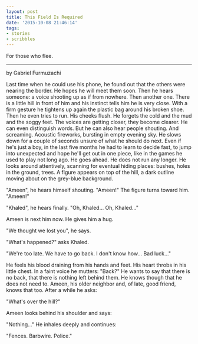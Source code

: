 ```yaml
---
layout: post
title: This Field Is Required
date: '2015-10-08 21:46:14'
tags:
- stories
- scribbles
---
```


For those who flee. 

___

by Gabriel Furmuzachi

Last time when he could use his phone, he found out that the others were nearing the border. He hopes he will meet them soon. Then he hears someone: a voice shooting up as if from nowhere. Then another one. There is a little hill in front of him and his instinct tells him he is very close. With a firm gesture he tightens up again the plastic bag around his broken shoe. Then he even tries to run. His cheeks flush. He forgets the cold and the mud and the soggy feet. The voices are getting closer, they become clearer. He can even distinguish words. But he can also hear people shouting. And screaming. Acoustic fireworks, bursting in empty evening sky.
He slows down for a couple of seconds unsure of what he should do next. Even if he's just a boy, in the last five months he had to learn to decide fast, to jump into unexpected and hope he'll get out in one piece, like in the games he used to play not long ago. He goes ahead. He does not run any longer. He looks around attentively, scanning for eventual hiding places: bushes, holes in the ground, trees. A figure appears on top of the hill, a dark outline moving about on the grey-blue background.

"Ameen", he hears himself shouting. "Ameen!" The figure turns toward him. "Ameen!"

"Khaled", he hears finally. "Oh, Khaled... Oh, Khaled..."

Ameen is next him now. He gives him a hug.

"We thought we lost you", he says.

"What's happened?" asks Khaled.

"We're too late. We have to go back. I don't know how... Bad luck..."

He feels his blood draining from his hands and feet. His heart throbs in his little chest. In a faint voice he mutters: "Back?" He wants to say that there is no back, that there is nothing left behind them. He knows though that he does not need to. Ameen, his older neighbor and, of late, good friend, knows that too.
After a while he asks: 

"What's over the hill?"

Ameen looks behind his shoulder and says: 

"Nothing..." He inhales deeply and continues: 

"Fences. Barbwire. Police."